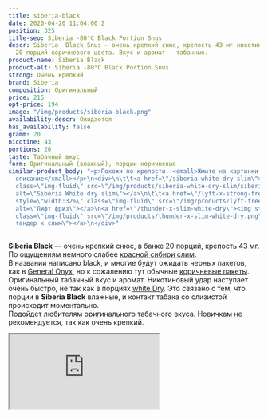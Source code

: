 ```yaml
---
title: siberia-black
date: 2020-04-20 11:04:00 Z
position: 325
title-seo: Siberia -80°C Black Portion Snus
descr: Siberia  Black Snus — очень крепкий снюс, крепость 43 мг никотина. В банке
  20 порций коричневого цвета. Вкус и аромат - табачные.
product-name: Siberia Black
product-alt: Siberia -80°C Black Portion Snus
strong: Очень крепкий
brand: Siberia
composition: Оригинальный
price: 215
opt-price: 194
image: "/img/products/siberia-black.png"
availability-descr: Ожидается
has_availability: false
gramm: 20
nicotine: 43
portions: 20
taste: Табачный вкус
form: Оригинальный (влажный), порции коричневые
similar-product_body: "<p>Похожи по крепости. <small>Жмите на картинки и читайте полное
  описание</small></p>\n<div>\n\t\t<a href=\"/siberia-white-dry-slim\"><img style=\"width:32%\"
  class=\"img-fluid\" src=\"/img/products/siberia-white-dry-slim/siberia-open-and-cryo.jpg\"
  alt=\"Siberia White dry slim\"></a>\n\t\t<a href=\"/lyft-x-strong-freeze-slim-white\"><img
  style=\"width:32%\" class=\"img-fluid\" src=\"/img/products/lyft-freeze/lyft-freeze-open.jpg\"
  alt=\"Лифт фриз\"></a>\n<a href=\"/thunder-x-slim-white-dry\"><img style=\"width:32%\"
  class=\"img-fluid\" src=\"/img/products/thunder-x-slim-white-dry.png\" alt=\"Снюс
  тандер х слим\"></a>\n</div>"
---
```


**Siberia Black** — очень крепкий снюс, в банке 20 порций, крепость 43 мг. По ощущениям немного слабее [красной сибири слим](/siberia-white-dry-slim).<br>
В названии написано black, и многие будут ожидать черных пакетов, как в [General Onyx](/onyx), но к сожалению тут обычные [коричневые пакеты](/original-snus).<br>
Оригинальный табачный вкус и аромат. Никотиновый удар наступает очень быстро, не так как в порциях [white Dry](/white-dry-snus). Это связано с тем, что порции в **Siberia Black** влажные, и контакт табака со слизистой происходит моментально.<br>
Подойдет любителям оригинального табачного вкуса. Новичкам не рекомендуется, так как очень крепкий.
<div class="embed-responsive embed-responsive-16by9 mb-3">
  <iframe class="embed-responsive-item" src="https://www.youtube.com/embed/OYQ3cSQTXl8" allowfullscreen></iframe>
</div>